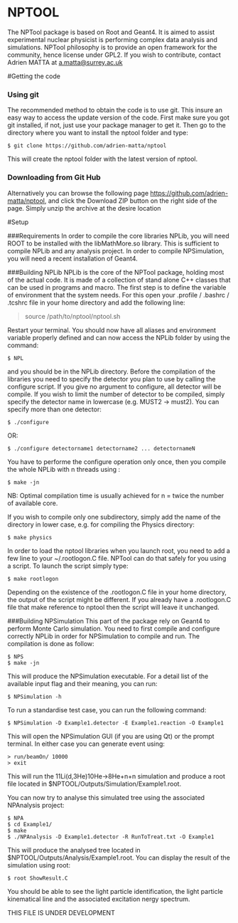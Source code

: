 NPTOOL
======

The NPTool package is based on Root and Geant4. It is aimed to assist experimental nuclear physicist is performing complex data analysis and simulations. NPTool philosophy is to provide an open framework for the community, hence license under GPL2. If you wish to contribute, contact Adrien MATTA at a.matta@surrey.ac.uk

#Getting the code
### Using git
The recommended method to obtain the code is to use git. This insure an easy way to access the update version of the code. First make sure you got git installed, if not, just use your package manager to get it. Then go to the directory where you want to install the nptool folder and type:
````
$ git clone https://github.com/adrien-matta/nptool
````
This will create the nptool folder with the latest version of nptool.

### Downloading from Git Hub
Alternatively you can browse the following page https://github.com/adrien-matta/nptool, and click the Download ZIP button on the right side of the page. Simply unzip the archive at the desire location

#Setup

###Requirements
In order to compile the core libraries NPLib, you will need ROOT to be installed with the libMathMore.so library. This is sufficient to compile NPLib and any analysis project. In order to compile NPSimulation, you will need a recent installation of Geant4.

###Building NPLib
NPLib is the core of the NPTool package, holding most of the actual code. It is made of a collection of stand alone C++ classes that can be used in programs and macro. The first step is to define the variable of environment that the system needs. For this open your .profile / .bashrc / .tcshrc file in your home directory and add the following line:

> source /path/to/nptool/nptool.sh

Restart your terminal. You should now have all aliases and environment variable properly defined and can now access the NPLib folder by using the command:
````
$ NPL
````
and you should be in the NPLib directory. 
Before the compilation of the libraries you need to specify the detector you plan to use by calling the configure script. If you give no argument to configure, all detector will be compile. If you wish to limit the number of detector to be compiled, simply specify the detector name in lowercase (e.g. MUST2 -> must2). You can specify more than one detector:

````
$ ./configure
````
OR:
````
$ ./configure detectorname1 detectorname2 ... detectornameN
````

You have to performe the configure operation only once, then you compile the whole NPLib with n threads using :

````
$ make -jn
````

NB: Optimal compilation time is usually achieved for n = twice the number of available core.

If you wish to compile only one subdirectory, simply add the name of the directory in lower case, e.g. for compiling the Physics directory:

````
$ make physics
````

In order to load the nptool libraries when you launch root, you need to add a few line to your ~/.rootlogon.C file. NPTool can do that safely for you using a script. To launch the script simply type:
````
$ make rootlogon
````
Depending on the existence of the .rootlogon.C file in your home directory, the output of the script might be different. If you already have a .rootlogon.C file that make reference to nptool then the script will leave it unchanged.

###Building NPSimulation
This part of the package rely on Geant4 to perform Monte Carlo simulation. You need to first compile and configure correctly NPLib in order for NPSimulation to compile and run. The compilation is done as follow:
````
$ NPS
$ make -jn
`````

This will produce the NPSimulation executable. For a detail list of the available input flag and their meaning, you can run:
````
$ NPSimulation -h
````

To run a standardise test case, you can run the following command:
````
$ NPSimulation -D Example1.detector -E Example1.reaction -O Example1
````
This will open the NPSimulation GUI (if you are using Qt) or the prompt terminal. In either case you can generate event using:

````
> run/beamOn/ 10000
> exit
````

This will run the 11Li(d,3He)10He->8He+n+n simulation and produce a root file located in $NPTOOL/Outputs/Simulation/Example1.root.

You can now try to analyse this simulated tree using the associated NPAnalysis project:
````
$ NPA
$ cd Example1/
$ make
$ ./NPAnalysis -D Example1.detector -R RunToTreat.txt -O Example1
````

This will produce the analysed tree located in $NPTOOL/Outputs/Analysis/Example1.root. You can display the result of the simulation using root:
````
$ root ShowResult.C
````

You should be able to see the light particle identification, the light particle kinematical line and the associated excitation nergy spectrum.
 
THIS FILE IS UNDER DEVELOPMENT
